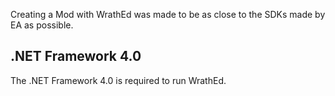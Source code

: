 Creating a Mod with WrathEd was made to be as close to the SDKs made by EA as possible.

## .NET Framework 4.0
The .NET Framework 4.0 is required to run WrathEd.